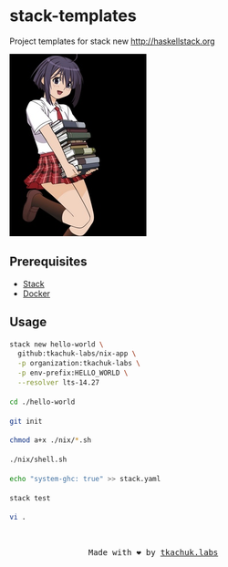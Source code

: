 # stack-templates

Project templates for stack new http://haskellstack.org

<img src="logo.jpg" alt="logo"/>

## Prerequisites

- [Stack](http://haskellstack.org)
- [Docker](https://www.docker.com)

## Usage

```bash
stack new hello-world \
  github:tkachuk-labs/nix-app \
  -p organization:tkachuk-labs \
  -p env-prefix:HELLO_WORLD \
  --resolver lts-14.27

cd ./hello-world

git init

chmod a+x ./nix/*.sh

./nix/shell.sh

echo "system-ghc: true" >> stack.yaml

stack test

vi .
```

<br>
<p align="center">
  <tt>
    Made with ❤️ by
    <a href="https://tkachuklabs.com" target="_blank">tkachuk.labs</a>
  </tt>
</p>
